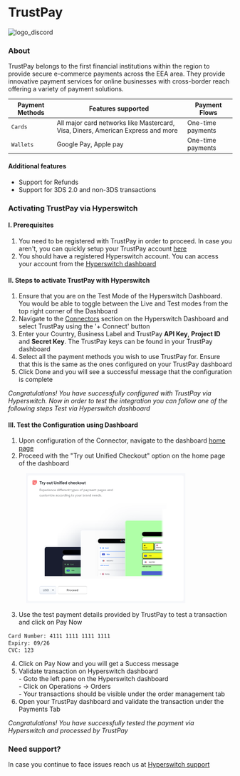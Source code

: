 # TrustPay

![logo\_discord](https://hyperswitch.io/icons/homePageIcons/logos/trustpayLogo.svg)

### About

TrustPay belongs to the first financial institutions within the region to provide secure e-commerce payments across the EEA area. They provide innovative payment services for online businesses with cross-border reach offering a variety of payment solutions.

| Payment Methods | Features supported                                                               | Payment Flows     |
| --------------- | -------------------------------------------------------------------------------- | ----------------- |
| `Cards`         | All major card networks like Mastercard, Visa, Diners, American Express and more | One-time payments |
| `Wallets`       | Google Pay, Apple pay                                                            | One-time payments |

#### Additional features

* Support for Refunds
* Support for 3DS 2.0 and non-3DS transactions

### Activating TrustPay via Hyperswitch

#### I. Prerequisites

1. You need to be registered with TrustPay in order to proceed. In case you aren't, you can quickly setup your TrustPay account [here](https://www.trustpay.eu/)
2. You should have a registered Hyperswitch account. You can access your account from the [Hyperswitch dashboard](https://app.hyperswitch.io/)

#### II. Steps to activate TrustPay with Hyperswitch

1. Ensure that you are on the Test Mode of the Hyperswitch Dashboard. You would be able to toggle between the Live and Test modes from the top right corner of the Dashboard
2. Navigate to the [Connectors](https://app.hyperswitch.io/connectors) section on the Hyperswitch Dashboard and select TrustPay using the '+ Connect' button
3. Enter your Country, Business Label and TrustPay **API Key**, **Project ID** and **Secret Key**. The TrustPay keys can be found in your TrustPay dashboard
4. Select all the payment methods you wish to use TrustPay for. Ensure that this is the same as the ones configured on your TrustPay dashboard
5. Click Done and you will see a successful message that the configuration is complete

_Congratulations! You have successfully configured with TrustPay via Hyperswitch. Now in order to test the integration you can follow one of the following steps Test via Hyperswitch dashboard_

#### III. Test the Configuration using Dashboard

1. Upon configuration of the Connector, navigate to the dashboard [home page](https://app.hyperswitch.io/home)
2. Proceed with the "Try out Unified Checkout" option on the home page of the dashboard

<figure><img src="../../.gitbook/assets/connector_unifiedcheckout.png" alt="" width="358"><figcaption></figcaption></figure>

3. Use the test payment details provided by TrustPay to test a transaction and click on Pay Now

```
Card Number: 4111 1111 1111 1111
Expiry: 09/26
CVC: 123
```

4. Click on Pay Now and you will get a Success message
5. Validate transaction on Hyperswitch dashboard \
   \- Goto the left pane on the Hyperswitch dashboard \
   \- Click on Operations -> Orders \
   \- Your transactions should be visible under the order management tab
6. Open your TrustPay dashboard and validate the transaction under the Payments Tab

_Congratulations! You have successfully tested the payment via Hyperswitch and processed by TrustPay_

### Need support?

In case you continue to face issues reach us at [Hyperswitch support](https://hyperswitch.io/docs/support)
